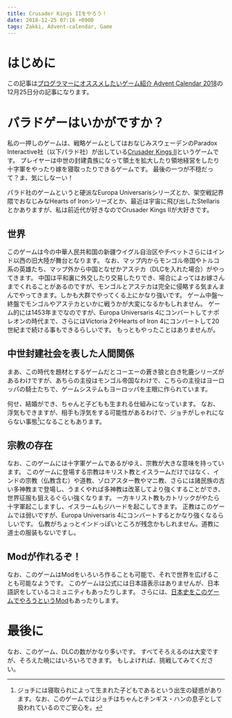```yaml
---
title: Crusader Kings IIをやろう！
date: 2018-12-25 07:16 +0900
tags: Zakki, Advent-calendar, Game
---
```


# はじめに

この記事は[プログラマーにオススメしたいゲーム紹介 Advent Calendar 2018](https://adventar.org/calendars/3332)の12月25日分の記事になります。

# パラドゲーはいかがですか？

私の一押しのゲームは、戦略ゲームとしてはおなじみスウェーデンのParadox Interactive社（以下パラド社）が出している[Crusader Kings II](https://store.steampowered.com/app/203770/Crusader_Kings_II/)というゲームです。
プレイヤーは中世の封建貴族になって領土を拡大したり領地経営をしたり十字軍をやったり嫁を寝取ったりできるゲームです。
最後の一つが不穏だって？ま、気にしなーい！

パラド社のゲームというと硬派なEuropa Universarisシリーズとか、架空戦記界隈でおなじみなHearts of Ironシリーズとか、最近は宇宙に飛び出したStellarisとかありますが、私は前近代が好きなのでCrusader Kings IIが大好きです。

## 世界

このゲームは今の中華人民共和国の新疆ウイグル自治区やチベットさらにはインド以西の旧大陸が舞台となります。
なお、マップ内からモンゴル帝国やトルコ系の英雄たち、マップ外から中国となぜかアステカ（DLCを入れた場合）がやってきます。
中国は平和裏に外交したり交易したりでき、場合によってはお嫁さんまでくれることがあるのですが、モンゴルとアステカは完全に侵略する気まんまんでやってきます。しかも大群でやってくる上にかなり強いです。
ゲーム中盤〜終盤でモンゴルやアステカといかに戦うかが大変になるかもしれません。
ゲーム的には1453年までなのですが、Europa Universaris 4にコンバートしてナポレオンの時代まで、さらにはVictoria 2やHearts of Iron 4にコンバートして20世紀まで続ける事もできるらしいです。
もっともやったことはありませんが。

## 中世封建社会を表した人間関係

まあ、この時代を題材とするゲームだとコーエーの蒼き狼と白き牝鹿シリーズがあるわけですが、あちらの主役はモンゴル帝国なわけで、こちらの主役はヨーロッパの騎士たちで、ゲームシステムもヨーロッパを主眼に作られています。

何せ、結婚ができ、ちゃんと子どもも生まれる仕組みになっています。
なお、浮気もできますが、相手も浮気をする可能性があるわけで、ジョチがしゃれにならない事態[^1]になることもあります。

[^1]: ジョチには寝取られによって生まれた子どもであるという出生の疑惑があります。なお、このゲームではジョチはちゃんとチンギス・ハンの息子として扱われているのでご安心を。

## 宗教の存在

なお、このゲームには十字軍ゲームであるがゆえ、宗教が大きな意味を持っています。
このゲームに登場する宗教はキリスト教とイスラームだけではなく、インドの宗教（仏教含む）や道教、ゾロアスター教やマニ教、さらには諸民族の古い多神教まで登場し、うまくやれば多神教は改革してより強くすることができ、世界征服も狙えるぐらい強くなります。
一方キリスト教もカトリックがやたら十字軍起こしますし、イスラームもジハードを起こしてきます。
正教はこのゲームでは弱いですが、Europa Universaris 4にコンバートするとかなり強くなるらしいです。
仏教がちょっとインドっぽいところが残念かもしれません。道教に道士の服装もないですし。

## Modが作れるぞ！

なお、このゲームはModをいろいろ作ることも可能で、それで世界を広げることも可能なようです。
このゲームは公式には日本語表示はありませんが、日本語訳をしているコミュニティもあったりします。
さらには、[日本史をこのゲームでやろうというMod](http://ck2.paradwiki.org/index.php?%E6%88%A6%E5%9B%BDMOD%EF%BC%9ANMIH)もあったりします。

# 最後に

なお、このゲーム、DLCの数がかなり多いです。
すべてそろえるのは大変ですが、そろえた暁にはいろいろできます。
もしよければ、挑戦してみてください。
